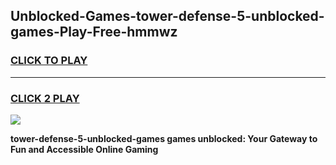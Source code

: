 
## Unblocked-Games-tower-defense-5-unblocked-games-Play-Free-hmmwz
<h3>
<a href="https://premium76.site?title=tower-defense-5-unblocked-games&ref=10A">CLICK TO PLAY</a></h3>
<hr>

<h3>
<a href="https://premium76.site?title=tower-defense-5-unblocked-games&ref=10A">CLICK 2 PLAY</a>
  
</h3>

<a href="https://premium76.site?title=tower-defense-5-unblocked-games&ref=10A"><img src="https://clearcache.store/games.png"></a>


**tower-defense-5-unblocked-games games unblocked: Your Gateway to Fun and Accessible Online Gaming**
